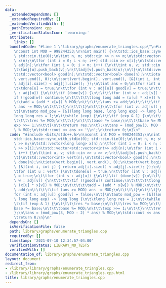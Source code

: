 ```yaml
---
data:
  _extendedDependsOn: []
  _extendedRequiredBy: []
  _extendedVerifiedWith: []
  _pathExtension: cpp
  _verificationStatusIcon: ':warning:'
  attributes:
    links: []
  bundledCode: "#line 1 \"library/graphs/enumerate_triangles.cpp\"\n#include <bits/stdc++.h>\n\
    \nconst int MOD = 998244353;\n\nint main() {\n\tstd::ios_base::sync_with_stdio(0);\
    \ std::cin.tie(0);\n\tint n, m; std::cin >> n >> m;\n\tstd::vector<long long>\
    \ x(n);\n\tfor (int i = 0; i < n; i++) std::cin >> x[i];\n\tstd::vector<std::vector<int>>\
    \ adj(n);\n\tfor (int i = 0; i < m; i++) {\n\t\tint u, v; std::cin >> u >> v;\n\
    \t\tadj[u].push_back(v);\n\t\tadj[v].push_back(u);\n\t}\n\tstd::vector<int> vert(n);\n\
    \tstd::vector<bool> good(n);\n\tstd::vector<bool> done(n);\n\tiota(vert.begin(),\
    \ vert.end(), 0);\n\tsort(vert.begin(), vert.end(), [&](int i, int j) { return\
    \ adj[i].size() < adj[j].size(); });\n\tint ans = 0;\n\tfor (int u : vert) {\n\
    \t\tdone[u] = true;\n\t\tfor (int v : adj[u]) good[v] = true;\n\t\tfor (int v\
    \ : adj[u]) {\n\t\t\tif (done[v]) {\n\t\t\t\tfor (int w : adj[v]) {\n\t\t\t\t\t\
    if (!good[w]) continue;\n\t\t\t\t\tlong long add = (x[u] * x[v]) % MOD;\n\t\t\t\
    \t\tadd = (add * x[w]) % MOD;\n\t\t\t\t\tans += add;\n\t\t\t\t\tif (ans >= MOD)\
    \ ans -= MOD;\n\t\t\t\t}\n\t\t\t}\n\t\t}\n\t\tfor (int v: adj[u]) good[v] = false;\n\
    \t}\n\tauto mod_pow = [&](long long base, long long exp) -> long long {\n\t\t\
    long long res = 1;\n\t\twhile (exp) {\n\t\t\tif (exp & 1) {\n\t\t\t\tres *= base;\n\
    \t\t\t\tres %= MOD;\n\t\t\t}\n\t\t\tbase *= base;\n\t\t\tbase %= MOD;\n\t\t\t\
    exp >>= 1;\n\t\t}\n\t\treturn res;\n\t};\n\tans = (mod_pow(3, MOD - 2) * ans)\
    \ % MOD;\n\tstd::cout << ans << '\\n';\n\treturn 0;\n}\n"
  code: "#include <bits/stdc++.h>\n\nconst int MOD = 998244353;\n\nint main() {\n\t\
    std::ios_base::sync_with_stdio(0); std::cin.tie(0);\n\tint n, m; std::cin >> n\
    \ >> m;\n\tstd::vector<long long> x(n);\n\tfor (int i = 0; i < n; i++) std::cin\
    \ >> x[i];\n\tstd::vector<std::vector<int>> adj(n);\n\tfor (int i = 0; i < m;\
    \ i++) {\n\t\tint u, v; std::cin >> u >> v;\n\t\tadj[u].push_back(v);\n\t\tadj[v].push_back(u);\n\
    \t}\n\tstd::vector<int> vert(n);\n\tstd::vector<bool> good(n);\n\tstd::vector<bool>\
    \ done(n);\n\tiota(vert.begin(), vert.end(), 0);\n\tsort(vert.begin(), vert.end(),\
    \ [&](int i, int j) { return adj[i].size() < adj[j].size(); });\n\tint ans = 0;\n\
    \tfor (int u : vert) {\n\t\tdone[u] = true;\n\t\tfor (int v : adj[u]) good[v]\
    \ = true;\n\t\tfor (int v : adj[u]) {\n\t\t\tif (done[v]) {\n\t\t\t\tfor (int\
    \ w : adj[v]) {\n\t\t\t\t\tif (!good[w]) continue;\n\t\t\t\t\tlong long add =\
    \ (x[u] * x[v]) % MOD;\n\t\t\t\t\tadd = (add * x[w]) % MOD;\n\t\t\t\t\tans +=\
    \ add;\n\t\t\t\t\tif (ans >= MOD) ans -= MOD;\n\t\t\t\t}\n\t\t\t}\n\t\t}\n\t\t\
    for (int v: adj[u]) good[v] = false;\n\t}\n\tauto mod_pow = [&](long long base,\
    \ long long exp) -> long long {\n\t\tlong long res = 1;\n\t\twhile (exp) {\n\t\
    \t\tif (exp & 1) {\n\t\t\t\tres *= base;\n\t\t\t\tres %= MOD;\n\t\t\t}\n\t\t\t\
    base *= base;\n\t\t\tbase %= MOD;\n\t\t\texp >>= 1;\n\t\t}\n\t\treturn res;\n\t\
    };\n\tans = (mod_pow(3, MOD - 2) * ans) % MOD;\n\tstd::cout << ans << '\\n';\n\
    \treturn 0;\n}\n"
  dependsOn: []
  isVerificationFile: false
  path: library/graphs/enumerate_triangles.cpp
  requiredBy: []
  timestamp: '2021-07-10 12:34:57-04:00'
  verificationStatus: LIBRARY_NO_TESTS
  verifiedWith: []
documentation_of: library/graphs/enumerate_triangles.cpp
layout: document
redirect_from:
- /library/library/graphs/enumerate_triangles.cpp
- /library/library/graphs/enumerate_triangles.cpp.html
title: library/graphs/enumerate_triangles.cpp
---
```

